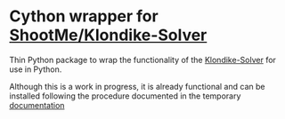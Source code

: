 # Cython wrapper for [ShootMe/Klondike-Solver](ks)

Thin Python package to wrap the functionality of the [Klondike-Solver](ks) for
use in Python.

Although this is a work in progress, it is already functional and can be
installed following the procedure documented in the temporary
[documentation](docs)


[ks]:(https://github.com/ShootMe/Klondike-Solver)
[docs]:(https://www.tizilogic.com/various/pyksolve)
